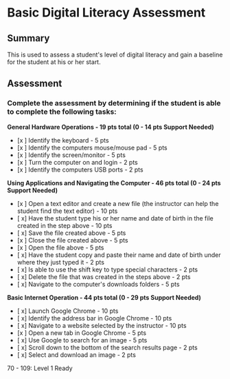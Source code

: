 # Basic Digital Literacy Assessment 
 
## Summary

This is used to assess a student's level of digital literacy and gain a baseline for the student at his or her start.

## Assessment

### Complete the assessment by determining if the student is able to complete the following tasks: 

**General Hardware Operations - 19 pts total (0 - 14 pts Support Needed)**
- [x ] Identify the keyboard - 5 pts
- [x ] Identify the computers mouse/mouse pad - 5 pts
- [x ] Identify the screen/monitor - 5 pts
- [x ] Turn the computer on and login - 2 pts
- [x ] Identify the computers USB ports - 2 pts

**Using Applications and Navigating the Computer - 46 pts total (0 - 24 pts Support Needed)**
- [x ] Open a text editor and create a new file (the instructor can help the student find the text editor) - 10 pts
- [ x] Have the student type his or her name and date of birth in the file created in the step above - 10 pts
- [ x] Save the file created above - 5 pts
- [x ] Close the file created above - 5 pts
- [x ] Open the file above - 5 pts
- [ x] Have the student copy and paste their name and date of birth under where they just typed it - 2 pts 
- [ x] Is able to use the shift key to type special characters - 2 pts
- [ x] Delete the file that was created in the steps above - 2 pts
- [ x] Navigate to the computer's downloads folders - 5 pts

**Basic Internet Operation - 44 pts total (0 - 29 pts Support Needed)**
- [ x] Launch Google Chrome - 10 pts
- [ x] Identify the address bar in Google Chrome - 10 pts
- [ x] Navigate to a website selected by the instructor - 10 pts
- [x ] Open a new tab in Google Chrome - 5 pts
- [ x] Use Google to search for an image - 5 pts
- [ x] Scroll down to the bottom of the search results page - 2 pts
- [ x] Select and download an image - 2 pts

70 - 109: Level 1 Ready
